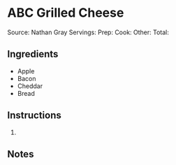 # ABC Grilled Cheese



Source: Nathan Gray
Servings: 
Prep: 
Cook: 
Other: 
Total: 

## Ingredients

- Apple
- Bacon
- Cheddar
- Bread

## Instructions

1. 

## Notes



